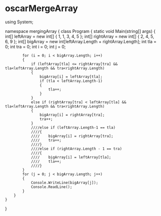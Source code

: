 # oscarMergeArray

using System;

namespace mergingArray
{
    class Program
    {
        static void Main(string[] args)
        {
            int[] leftArray = new int[] { 1, 1, 3, 4, 5 };
            int[] rightArray = new int[] { 2, 4, 5, 6, 9 };
            int[] bigArray = new int[leftArray.Length + rightArray.Length];
            int tla = 0;
            int tra = 0;
            int i = 0;
            int j = 0;

            for (i = 0; i < bigArray.Length; i++)
            {
                if (leftArray[tla] <= rightArray[tra] && tla<leftArray.Length && tra<rightArray.Length)
                {
                    bigArray[i] = leftArray[tla];
                    if (tla < leftArray.Length-1)
                    {
                        tla++;
                    }
                }
                else if (rightArray[tra] < leftArray[tla] && tla<leftArray.Length && tra<rightArray.Length)
                {
                    bigArray[i] = rightArray[tra];
                    tra++;
                }
                ////else if (leftArray.Length-1 == tla)
                ////{
                ////    bigArray[i] = rightArray[tra];
                ////    tra++;
                ////}
                ////else if (rightArray.Length - 1 == tra)
                ////{
                ////    bigArray[i] = leftArray[tla];
                ////    tla++;
                ////}
            }
            for (j = 0; j < bigArray.Length; j++)
            {
                Console.WriteLine(bigArray[j]);
                Console.ReadLine();
            }
        }
    }
}
